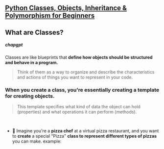 ## [Python Classes, Objects, Inheritance & Polymorphism for Beginners](https://youtu.be/RpBBzci_cBk?feature=shared)

## What are Classes?

##### chapgpt

Classes are like blueprints that **define how objects should be structured and behave in a program.**

> Think of them as a way to organize and describe the characteristics and actions of things you want to represent in your code.

### When you create a class, you're essentially creating a template for creating objects.

> This template specifies what kind of data the object can hold (properties) and what operations it can perform (methods).

<br>

- 🍕 Imagine you're a **pizza chef** at a virtual pizza restaurant, and you want to **create** a special "Pizza" **class to represent different types of pizzas** you can make. example:
